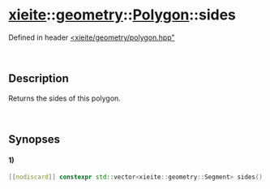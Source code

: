# [xieite](../../../../../xieite.md)\:\:[geometry](../../../../../geometry.md)\:\:[Polygon](../../../polygon.md)\:\:sides
Defined in header [<xieite/geometry/polygon.hpp"](../../../../../../include/xieite/geometry/polygon.hpp)

&nbsp;

## Description
Returns the sides of this polygon.

&nbsp;

## Synopses
#### 1)
```cpp
[[nodiscard]] constexpr std::vector<xieite::geometry::Segment> sides() const noexcept;
```
